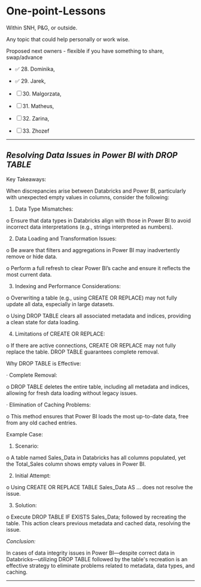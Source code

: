 # **One-point-Lessons**

Within SNH, P&G, or outside.

Any topic that could help personally or work wise.

Proposed next owners - flexible if you have something to share, swap/advance



- ✅  28. Dominika,

- ✅  29. Jarek,

-  ☐ 30. Malgorzata,

-  ☐ 31. Matheus,

-  ☐ 32. Zarina,

-  ☐ 33. Zhozef

---------------------------------------------------------------------------------------
## *Resolving Data Issues in Power BI with DROP TABLE*
 

Key Takeaways:

When discrepancies arise between Databricks and Power BI, particularly with unexpected empty values in columns, consider the following:

1. Data Type Mismatches:

o Ensure that data types in Databricks align with those in Power BI to avoid incorrect data interpretations (e.g., strings interpreted as numbers).

2. Data Loading and Transformation Issues:

o Be aware that filters and aggregations in Power BI may inadvertently remove or hide data.

o Perform a full refresh to clear Power BI’s cache and ensure it reflects the most current data.

3. Indexing and Performance Considerations:

o Overwriting a table (e.g., using CREATE OR REPLACE) may not fully update all data, especially in large datasets.

o Using DROP TABLE clears all associated metadata and indices, providing a clean state for data loading.

4. Limitations of CREATE OR REPLACE:

o If there are active connections, CREATE OR REPLACE may not fully replace the table. DROP TABLE guarantees complete removal.

Why DROP TABLE is Effective:

· Complete Removal:

o DROP TABLE deletes the entire table, including all metadata and indices, allowing for fresh data loading without legacy issues.

· Elimination of Caching Problems:

o This method ensures that Power BI loads the most up-to-date data, free from any old cached entries.

Example Case:

1. Scenario:

o A table named Sales_Data in Databricks has all columns populated, yet the Total_Sales column shows empty values in Power BI.

2. Initial Attempt:

o Using CREATE OR REPLACE TABLE Sales_Data AS ... does not resolve the issue.

3. Solution:

o Execute DROP TABLE IF EXISTS Sales_Data; followed by recreating the table. This action clears previous metadata and cached data, resolving the issue.

*Conclusion:*

In cases of data integrity issues in Power BI—despite correct data in Databricks—utilizing DROP TABLE followed by the table's recreation is an effective strategy to eliminate problems related to metadata, data types, and caching.

--------------------------------------------------------------------------------------

